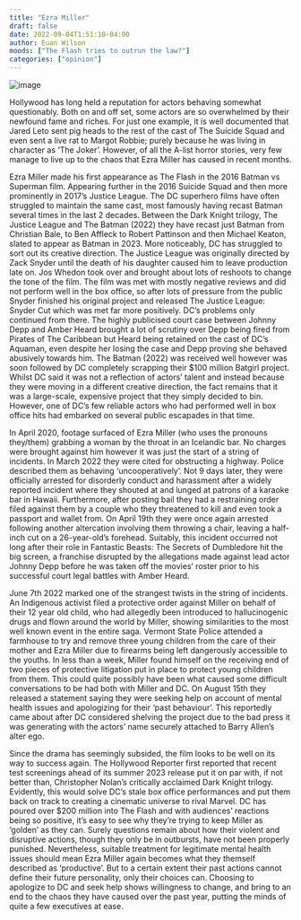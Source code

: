 ```yaml
---
title: "Ezra Miller"
draft: false
date: 2022-09-04T1:51:10-04:00
author: Euan Wilson
moods: ["The Flash tries to outrun the law?"]
categories: ["opinion"]
---
```

![image](../img/article/ezra-miller/1.jpg)


Hollywood has long held a reputation for actors behaving somewhat questionably. Both on and off set, some actors are so overwhelmed by their newfound fame and riches. For just one example, it is well documented that Jared Leto sent pig heads to the rest of the cast of The Suicide Squad and even sent a live rat to Margot Robbie; purely because he was living in character as ‘The Joker’. However, of all the A-list horror stories, very few manage to live up to the chaos that Ezra Miller has caused in recent months. 

Ezra Miller made his first appearance as The Flash in the 2016 Batman vs Superman film. Appearing further in the 2016 Suicide Squad and then more prominently in 2017’s Justice League. The DC superhero films have often struggled to maintain the same cast, most famously having recast Batman several times in the last 2 decades. Between the Dark Knight trilogy, The Justice League and The Batman (2022) they have recast just Batman from Christian Bale, to Ben Affleck to Robert Pattinson and then Michael Keaton, slated to appear as Batman in 2023. More noticeably, DC has struggled to sort out its creative direction. The Justice League was originally directed by Zack Snyder until the death of his daughter caused him to leave production late on. Jos Whedon took over and brought about lots of reshoots to change the tone of the film. The film was met with mostly negative reviews and did not perform well in the box office, so after lots of pressure from the public Snyder finished his original project and released The Justice League: Snyder Cut which was met far more positively. DC’s problems only continued from there. The highly publicised court case between Johnny Depp and Amber Heard brought a lot of scrutiny over Depp being fired from Pirates of The Caribbean but Heard being retained on the cast of DC’s Aquaman, even despite her losing the case and Depp proving she behaved abusively towards him. The Batman (2022) was received well however was soon followed by DC completely scrapping their $100 million Batgirl project. Whilst DC said it was not a reflection of actors’ talent and instead because they were moving in a different creative direction, the fact remains that it was a large-scale, expensive project that they simply decided to bin. However, one of DC’s few reliable actors who had performed well in box office hits had embarked on several public escapades in that time.

In April 2020, footage surfaced of Ezra Miller (who uses the pronouns they/them) grabbing a woman by the throat in an Icelandic bar. No charges were brought against him however it was just the start of a string of incidents. In March 2022 they were cited for obstructing a highway. Police described them as behaving ‘uncooperatively’. Not 9 days later, they were officially arrested for disorderly conduct and harassment after a widely reported incident where they shouted at and lunged at patrons of a karaoke bar in Hawaii. Furthermore, after posting bail they had a restraining order filed against them by a couple who they threatened to kill and even took a passport and wallet from. On April 19th they were once again arrested following another altercation involving them throwing a chair, leaving a half-inch cut on a 26-year-old’s forehead. Suitably, this incident occurred not long after their role in Fantastic Beasts: The Secrets of Dumbledore hit the big screen, a franchise disrupted by the allegations made against lead actor Johnny Depp before he was taken off the movies’ roster prior to his successful court legal battles with Amber Heard. 

June 7th 2022 marked one of the strangest twists in the string of incidents. An Indigenous activist filed a protective order against Miller on behalf of their 12 year old child, who had allegedly been introduced to hallucinogenic drugs and flown around the world by Miller, showing similarities to the most well known event in the entire saga. Vermont State Police attended a farmhouse to try and remove three young children from the care of their mother and Ezra Miller due to firearms being left dangerously accessible to the youths. In less than a week, Miller found himself on the receiving end of two pieces of protective litigation put in place to protect young children from them. This could quite possibly have been what caused some difficult conversations to be had both with Miller and DC. On August 15th they released a statement saying they were seeking help on account of mental health issues and apologizing for their ‘past behaviour’. This reportedly came about after DC considered shelving the project due to the bad press it was generating with the actors’ name securely attached to Barry Allen’s alter ego. 

Since the drama has seemingly subsided, the film looks to be well on its way to success again. The Hollywood Reporter first reported that recent test screenings ahead of its summer 2023 release put it on par with, if not better than, Christopher Nolan’s critically acclaimed Dark Knight trilogy. Evidently, this would solve DC’s stale box office performances and put them back on track to creating a cinematic universe to rival Marvel. DC has poured over $200 million into The Flash and with audiences’ reactions being so positive, it’s easy to see why they’re trying to keep Miller as ‘golden’ as they can. Surely questions remain about how their violent and disruptive actions, though they only be in outbursts, have not been properly punished. Nevertheless, suitable treatment for legitimate mental health issues should mean Ezra Miller again becomes what they themself described as ‘productive’. But to a certain extent their past actions cannot define their future personality, only their choices can. Choosing to apologize to DC and seek help shows willingness to change, and bring to an end to the chaos they have caused over the past year, putting the minds of quite a few executives at ease. 